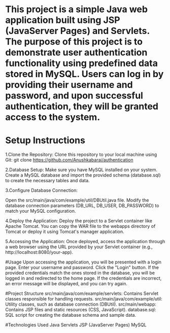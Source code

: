 # This project is a simple Java web application built using JSP (JavaServer Pages) and Servlets. The purpose of this project is to demonstrate user authentication functionality using predefined data stored in MySQL. Users can log in by providing their username and password, and upon successful authentication, they will be granted access to the system.

# Setup Instructions
1.Clone the Repository:
 Clone this repository to your local machine using Git:
 git clone https://github.com/Anushkabarai/authentication
 
2.Database Setup:
 Make sure you have MySQL installed on your system.
 Create a MySQL database and import the provided schema (database.sql) to create the necessary tables and data.
 
3.Configure Database Connection:

 Open the src/main/java/com/example/util/DBUtil.java file.
 Modify the database connection parameters (DB_URL, DB_USER, DB_PASSWORD) to match your MySQL configuration.
 
4.Deploy the Application:
 Deploy the project to a Servlet container like Apache Tomcat. You can copy the WAR file to the webapps directory of Tomcat or deploy it using Tomcat's manager application.

5.Accessing the Application:
 Once deployed, access the application through a web browser using the URL provided by your Servlet container (e.g., http://localhost:8080/your-app).

#Usage
 Upon accessing the application, you will be presented with a login page.
 Enter your username and password.
 Click the "Login" button.
 If the provided credentials match the ones stored in the database, you will be logged in and redirected to the home page.
 If the credentials are incorrect, an error message will be displayed, and you can try again.

#Project Structure
 src/main/java/com/example/servlets: Contains Servlet classes responsible for handling requests.
 src/main/java/com/example/util: Utility classes, such as database connection (DBUtil).
 src/main/webapp: Contains JSP files and static resources (CSS, JavaScript).
 database.sql: SQL script for creating the database schema and sample data.

#Technologies Used
 Java Servlets
 JSP (JavaServer Pages)
 MySQL
